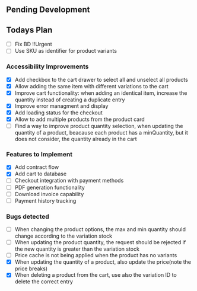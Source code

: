 ## Pending Development

## Todays Plan

- [ ] Fix BD !!Urgent
- [ ] Use SKU as identifier for product variants

### Accessibility Improvements

- [x] Add checkbox to the cart drawer to select all and unselect all products
- [x] Allow adding the same item with different variations to the cart
- [x] Improve cart functionality: when adding an identical item, increase the quantity instead of creating a duplicate entry
- [x] Improve error managment and display
- [x] Add loading status for the checkout
- [x] Allow to add multiple products from the product card
- [ ] Find a way to improve product quantity selection, when updating the quantity of a product, beacause each product has a minQuantity, but it does not consider, the quantity already in the cart

### Features to Implement

- [x] Add contract flow
- [x] Add cart to database
- [ ] Checkout integration with payment methods
- [ ] PDF generation functionality
- [ ] Download invoice capability
- [ ] Payment history tracking

### Bugs detected

- [ ] When changing the product options, the max and min quantity should change according to the variation stock
- [ ] When updating the product quantity, the request should be rejected if the new quantity is greater than the variation stock
- [ ] Price cache is not being applied when the product has no variants
- [x] When updating the quantity of a product, also update the price(note the price breaks)
- [x] When deleting a product from the cart, use also the variation ID to delete the correct entry
